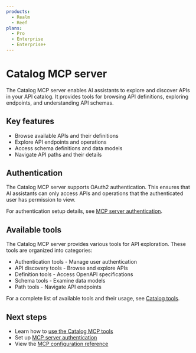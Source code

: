 ```yaml
---
products:
  - Realm
  - Reef
plans:
  - Pro
  - Enterprise
  - Enterprise+
---
```


# Catalog MCP server

The Catalog MCP server enables AI assistants to explore and discover APIs in your API catalog. It provides tools for browsing API definitions, exploring endpoints, and understanding API schemas.

## Key features

- Browse available APIs and their definitions
- Explore API endpoints and operations
- Access schema definitions and data models
- Navigate API paths and their details

## Authentication

The Catalog MCP server supports OAuth2 authentication. This ensures that AI assistants can only access APIs and operations that the authenticated user has permission to view.

For authentication setup details, see [MCP server authentication](../mcp-server-authentication.md).

## Available tools

The Catalog MCP server provides various tools for API exploration. These tools are organized into categories:

- Authentication tools - Manage user authentication
- API discovery tools - Browse and explore APIs
- Definition tools - Access OpenAPI specifications
- Schema tools - Examine data models
- Path tools - Navigate API endpoints

For a complete list of available tools and their usage, see [Catalog tools](./tools.md).

## Next steps

- Learn how to [use the Catalog MCP tools](./tools.md)
- Set up [MCP server authentication](../mcp-server-authentication.md)
- View the [MCP configuration reference](../../../config/mcp.md)